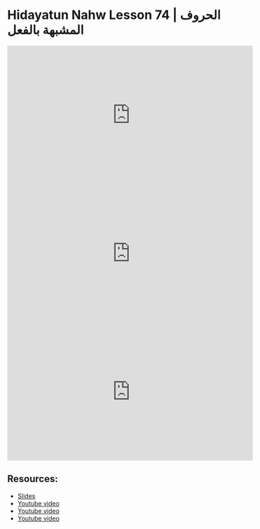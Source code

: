 # Hidayatun Nahw Lesson 74 | الحروف المشبهة بالفعل            

<iframe width="560" height="315" src="https://www.youtube-nocookie.com/embed/eJLssVjFw5Q?start=0" frameborder="0" allow="accelerometer; autoplay; encrypted-media; gyroscope; picture-in-picture" allowfullscreen="allowfullscreen"></iframe><BR>

<iframe width="560" height="315" src="https://www.youtube-nocookie.com/embed/OWwIw_OWlUY?start=0" frameborder="0" allow="accelerometer; autoplay; encrypted-media; gyroscope; picture-in-picture" allowfullscreen="allowfullscreen"></iframe><BR>

<iframe width="560" height="315" src="https://www.youtube-nocookie.com/embed/OZceyFmyWT8?start=0" frameborder="0" allow="accelerometer; autoplay; encrypted-media; gyroscope; picture-in-picture" allowfullscreen="allowfullscreen"></iframe><BR>



## Resources:
- [Slides](https://github.com/arshare/resources_balagha_pdfs)
- [Youtube video](https://www.youtube.com/watch?v=eJLssVjFw5Q&list=PLzn0qdi6JpdtdAyaM2yvvY1Yk9i4EpLHD&index=142)
- [Youtube video](https://www.youtube.com/watch?v=OWwIw_OWlUY&list=PLzn0qdi6JpdtdAyaM2yvvY1Yk9i4EpLHD&index=143)
- [Youtube video](https://www.youtube.com/watch?v=OZceyFmyWT8&list=PLzn0qdi6JpdtdAyaM2yvvY1Yk9i4EpLHD&index=144)
